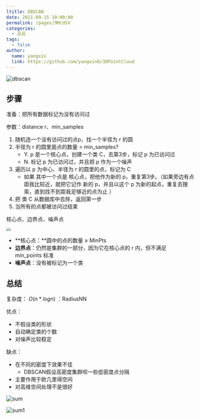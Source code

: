 ```yaml
---
ltitle: DBSCAN
date: 2021-09-15 10:00:00
permalink: /pages/9McUSV
categories: 
  - 点云
tags: 
  - false
author: 
  name: yangxin
  link: https://github.com/yangxin6/3DPointCloud
---
```


 

![dbscan](https://cdn.jsdelivr.net/gh/yangxin6/img-hosting@master/images/dbscan.d6bf230lw48.gif)

## 步骤

准备：把所有数据标记为没有访问过

参数：distance r、min_samples

1. 随机选一个没有访问过的点p，找一个半径为 r 的圆
2. 半径为 r 的圆里面点的数量 > min_samples?
   - Y.  p 是一个核心点，创建一个类 C，去第3步，标记 p 为已访问过
   - N. 标记 p 为已访问过，并且把 p 作为一个噪声
3. 遍历以 p 为中心、半径为 r 的圆里的点，标记为 C
   - 如果 其中一个点是 核心点，把他作为新的 p，重复第3步。（如果旁边有点距我比较近，就把它记作 新的 p，并且以这个 p 为新的起点，重复去搜索，直到找不到距我足够近的点为止 ）
4. 把 类 C 从数据库中去除，返回第一步
5. 当所有的点都被访问过结束



核心点、边界点、噪声点

<img src="https://cdn.jsdelivr.net/gh/yangxin6/img-hosting@master/images/p.5nyrsu5nqoo0.png" alt="p" style="zoom:50%;" />

- **核心点：**圆中的点的数量 $\geq$ MinPts
- **边界点**：仍然是集群的一部分，因为它在核心点的 r 内，但不满足 min_points 标准 
- **噪声点**：没有被标记为一个类



## 总结

复杂度： $O(n * logn)$ ：RadiusNN



优点：

- 不假设类的形状
- 自动确定类的个数
- 对噪声比较稳定



缺点：

- 在不同的密度下效果不佳
  - DBSCAN假设高密度集群呗一些低密度点分隔
- 主要作用于欧几里得空间
- 对高维空间处理不是很好





![sum](https://cdn.jsdelivr.net/gh/yangxin6/img-hosting@master/images/sum.5z2qe0jn8ws0.png)





![sum1](https://cdn.jsdelivr.net/gh/yangxin6/img-hosting@master/images/sum1.27w5dx2wi78k.png)
